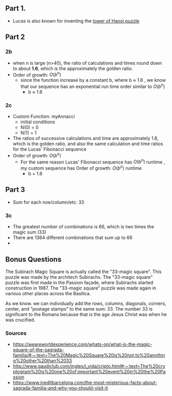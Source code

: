 ## Part 1.
- Lucas is also known for inventing the <u>tower of Hanoi puzzle</u>

## Part 2
### 2b
- when n is large (n>40), the ratio of calculations and times round down to about **1.6**, which is the approximately the  golden ratio.
- Order of growth: $O(b^n)$
  - since the function increase by a constant b, where b ≈ 1.6 , we know that our sequence has an exponential run time order similar to $O(b^n)$
    - b ≈ 1.6

### 2c
- Custom Function: myAnnacci
  - initial conditions
  - N(0) = 0
  - N(1) = 1
- The ratios of successive calculations and time are approximately 1.6, which is the golden ratio, and also the same calculation and time ratios for the Lucas' Fibonacci sequence
- Order of growth: $O(b^n)$
  - For the same reason Lucas' Fibonacci sequence has $O(b^n)$ runtime , my custom sequence has Order of growth: $O(b^n)$  runtime
    - b = 1.6

## Part 3
- Sum for each row/column/etc: 33
### 3c
- The greatest number of combinations is 66, which is two times the magic sum (33)
- There are 1364 different combinations that sum up to 66
- 
## Bonus Questions
The Subirach Magic Square is actually called the "33-magic square". 
This puzzle was made by the architech Subirachs.
The "33-magic square" puzzle was first made in the Passion façade, where Subirachs started construction in 1987. 
The "33-magic square" puzzle was made again in various other places across the Basilica.

As we know. we can individually add the rows, columns, diagonals, corners, center, and “postage stamps” to the same sum: 33.
The number 33 is significant to the Romans because that is the age Jesus Christ was when he was crucified.
### Sources
- https://weareworldexperience.com/whats-on/what-is-the-magic-square-of-the-sagrada-familia/#:~:text=The%20Magic%20Square%20is%20not,to%20anything%20other%20than%2033
- http://www.gaudiclub.com/ingles/i_vida/cripto.html#:~:text=The%20cryptogram%20is%20one%20of,important%20event%20in%20the%20Passion
- https://www.ineditbarcelona.com/the-most-misterious-facts-about-sagrada-familia-and-why-you-should-visit-it


